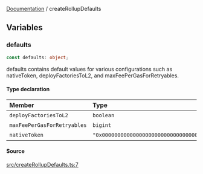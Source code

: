 [Documentation](README.md) / createRollupDefaults

## Variables

### defaults

```ts
const defaults: object;
```

defaults contains default values for various configurations such as
nativeToken, deployFactoriesToL2, and maxFeePerGasForRetryables.

#### Type declaration

| Member                      | Type                                           | Value       |
| :-------------------------- | :--------------------------------------------- | :---------- |
| `deployFactoriesToL2`       | `boolean`                                      | true        |
| `maxFeePerGasForRetryables` | `bigint`                                       | ...         |
| `nativeToken`               | `"0x0000000000000000000000000000000000000000"` | zeroAddress |

#### Source

[src/createRollupDefaults.ts:7](https://github.com/anegg0/arbitrum-orbit-sdk/blob/763a3f41e7ea001cbb6fe81ac11cc794b4a0f94d/src/createRollupDefaults.ts#L7)
